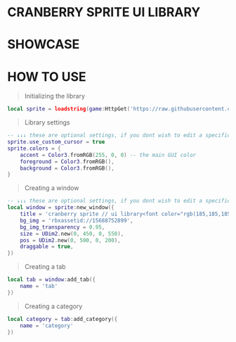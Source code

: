 # CRANBERRY SPRITE UI LIBRARY

# SHOWCASE

# HOW TO USE
> Initializing the library
```lua
local sprite = loadstring(game:HttpGet('https://raw.githubusercontent.com/dooms-scripts/ui-libraries/main/cranberry-sprite/sprite.lua')()
```

> Library settings
```lua
-- ↓↓↓ these are optional settings, if you dont wish to edit a specific thing, simply take it out.
sprite.use_custom_cursor = true
sprite.colors = {
	accent = Color3.fromRGB(255, 0, 0) -- the main GUI color
	foreground = Color3.fromRGB(),
	background = Color3.fromRGB(),
}
```

> Creating a window
```lua
-- ↓↓↓ these are optional settings, if you dont wish to edit a specific thing, simply take it out.
local window = sprite:new_window({
	title = 'cranberry sprite // ui library<font color="rgb(185,185,185)"> | doom#1000</font>',
	bg_img = 'rbxassetid://15688752899',
	bg_img_transparency = 0.95,
	size = UDim2.new(0, 450, 0, 550),
	pos = UDim2.new(0, 500, 0, 200),
	draggable = true,
})
```

> Creating a tab
```lua
local tab = window:add_tab({
	name = 'tab'
})
```

> Creating a category
```lua
local category = tab:add_category({
	name = 'category'
})
```
